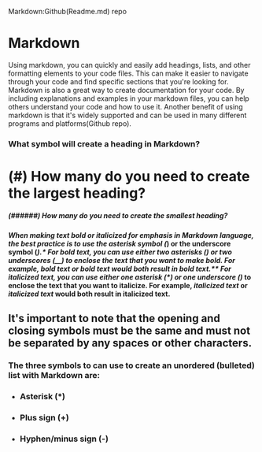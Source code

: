  Markdown:Github(Readme.md) repo

# Markdown
Using markdown, you can quickly and easily add headings, lists, and other formatting elements to your code files. This can make it easier to navigate through your code and find specific sections that you're looking for. Markdown is also a great way to create documentation for your code. By including explanations and examples in your markdown files, you can help others understand your code and how to use it. Another benefit of using markdown is that it's widely supported and can be used in many different programs and platforms(Github repo). 

### What symbol will create a heading in Markdown?
# (#) How many do you need to create the largest heading?
##### (######) How many do you need to create the smallest heading?

#### *When making text bold or italicized for emphasis in Markdown language, the best practice is to use the asterisk symbol (*) or the underscore symbol (_).* **For bold text, you can use either two asterisks (**) or two underscores (__) to enclose the text that you want to make bold. For example, **bold text** or __bold text__ would both result in bold text.** For italicized text, you can use either one _asterisk (*) or one underscore (_)_ to enclose the text that you want to italicize. For example, *italicized text* or _italicized text_ would both result in italicized text.
## It's important to note that the opening and closing symbols must be the same and must not be separated by any spaces or other characters.

### The three symbols to can use to create an unordered (bulleted) list with Markdown are:

* ### **Asterisk (*)**
* ### **Plus sign (+)**
* ### **Hyphen/minus sign (-)**

